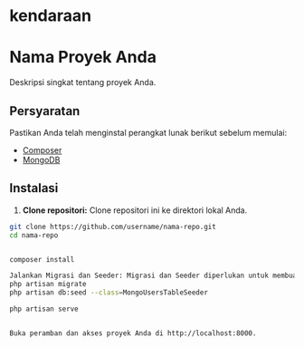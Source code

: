 # kendaraan
# Nama Proyek Anda

Deskripsi singkat tentang proyek Anda.

## Persyaratan

Pastikan Anda telah menginstal perangkat lunak berikut sebelum memulai:

- [Composer](https://getcomposer.org/)
- [MongoDB](https://www.mongodb.com/try/download/community)

## Instalasi

1. **Clone repositori:** Clone repositori ini ke direktori lokal Anda.

```bash
git clone https://github.com/username/nama-repo.git
cd nama-repo


composer install

Jalankan Migrasi dan Seeder: Migrasi dan Seeder diperlukan untuk membuat tabel atau koleksi dalam database Anda.
php artisan migrate
php artisan db:seed --class=MongoUsersTableSeeder

php artisan serve


Buka peramban dan akses proyek Anda di http://localhost:8000.
